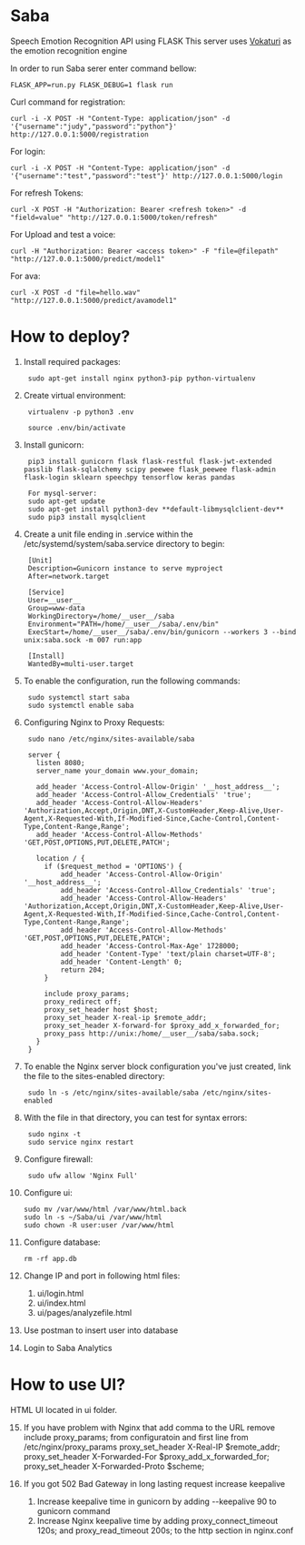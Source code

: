 # Saba

Speech Emotion Recognition API using FLASK
This server uses [Vokaturi](https://vokaturi.com/) as the emotion recognition engine

In order to run Saba serer enter command bellow:

    FLASK_APP=run.py FLASK_DEBUG=1 flask run

Curl command for registration:

    curl -i -X POST -H "Content-Type: application/json" -d '{"username":"judy","password":"python"}' http://127.0.0.1:5000/registration


For login:

    curl -i -X POST -H "Content-Type: application/json" -d '{"username":"test","password":"test"}' http://127.0.0.1:5000/login


For refresh Tokens:

    curl -X POST -H "Authorization: Bearer <refresh token>" -d "field=value" "http://127.0.0.1:5000/token/refresh"

For Upload and test a voice:

    curl -H "Authorization: Bearer <access token>" -F "file=@filepath" "http://127.0.0.1:5000/predict/model1"

For ava:

    curl -X POST -d "file=hello.wav" "http://127.0.0.1:5000/predict/avamodel1"

<h1>How to deploy?</h1>

1. Install required packages:

        sudo apt-get install nginx python3-pip python-virtualenv

2. Create virtual environment:

        virtualenv -p python3 .env

        source .env/bin/activate

3. Install gunicorn:

        pip3 install gunicorn flask flask-restful flask-jwt-extended passlib flask-sqlalchemy scipy peewee flask_peewee flask-admin flask-login sklearn speechpy tensorflow keras pandas

        For mysql-server:
        sudo apt-get update
        sudo apt-get install python3-dev **default-libmysqlclient-dev**
        sudo pip3 install mysqlclient


4. Create a unit file ending in .service within the /etc/systemd/system/saba.service directory to begin:

        [Unit]
        Description=Gunicorn instance to serve myproject
        After=network.target

        [Service]
        User=__user__
        Group=www-data
        WorkingDirectory=/home/__user__/saba
        Environment="PATH=/home/__user__/saba/.env/bin"
        ExecStart=/home/__user__/saba/.env/bin/gunicorn --workers 3 --bind unix:saba.sock -m 007 run:app

        [Install]
        WantedBy=multi-user.target

5. To enable the configuration, run the following commands:

        sudo systemctl start saba
        sudo systemctl enable saba

6. Configuring Nginx to Proxy Requests:

        sudo nano /etc/nginx/sites-available/saba

        server {
          listen 8080;
          server_name your_domain www.your_domain;

          add_header 'Access-Control-Allow-Origin' '__host_address__';
          add_header 'Access-Control-Allow_Credentials' 'true';
          add_header 'Access-Control-Allow-Headers' 'Authorization,Accept,Origin,DNT,X-CustomHeader,Keep-Alive,User-Agent,X-Requested-With,If-Modified-Since,Cache-Control,Content-Type,Content-Range,Range';
          add_header 'Access-Control-Allow-Methods' 'GET,POST,OPTIONS,PUT,DELETE,PATCH';

          location / {
            if ($request_method = 'OPTIONS') {
                add_header 'Access-Control-Allow-Origin' '__host_address__';
                add_header 'Access-Control-Allow_Credentials' 'true';
                add_header 'Access-Control-Allow-Headers' 'Authorization,Accept,Origin,DNT,X-CustomHeader,Keep-Alive,User-Agent,X-Requested-With,If-Modified-Since,Cache-Control,Content-Type,Content-Range,Range';
                add_header 'Access-Control-Allow-Methods' 'GET,POST,OPTIONS,PUT,DELETE,PATCH';
                add_header 'Access-Control-Max-Age' 1728000;
                add_header 'Content-Type' 'text/plain charset=UTF-8';
                add_header 'Content-Length' 0;
                return 204;
            }

            include proxy_params;
            proxy_redirect off;
            proxy_set_header host $host;
            proxy_set_header X-real-ip $remote_addr;
            proxy_set_header X-forward-for $proxy_add_x_forwarded_for;
            proxy_pass http://unix:/home/__user__/saba/saba.sock;
          }
        }

7. To enable the Nginx server block configuration you've just created, link the file to the sites-enabled directory:

        sudo ln -s /etc/nginx/sites-available/saba /etc/nginx/sites-enabled


8. With the file in that directory, you can test for syntax errors:

        sudo nginx -t
        sudo service nginx restart

9. Configure firewall:

        sudo ufw allow 'Nginx Full'

10. Configure ui:

        sudo mv /var/www/html /var/www/html.back
        sudo ln -s ~/Saba/ui /var/www/html
        sudo chown -R user:user /var/www/html

11. Configure database:

        rm -rf app.db

12. Change IP and port in following html files:
    1. ui/login.html
    2. ui/index.html
    3. ui/pages/analyzefile.html

13. Use postman to insert user into database


14. Login to Saba Analytics

<h1>How to use UI?</h1>
HTML UI located in ui folder.

15. If you have problem with Nginx that add comma to the URL remove include proxy_params; from configuratoin and first line from /etc/nginx/proxy_params
	proxy_set_header X-Real-IP $remote_addr;
	proxy_set_header X-Forwarded-For $proxy_add_x_forwarded_for;
	proxy_set_header X-Forwarded-Proto $scheme;

16. If you got 502 Bad Gateway in long lasting request increase keepalive
	1. Increase keepalive time in gunicorn by adding --keepalive 90 to gunicorn command
	2. Increase Nginx keepalive time by adding proxy_connect_timeout 120s; and proxy_read_timeout 200s; to the http section in nginx.conf


